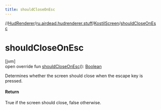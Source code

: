 ```yaml
---
title: shouldCloseOnEsc
---
```

//[HudRenderer](../../../index.html)/[ru.airdead.hudrenderer.stuff](../index.html)/[KostilScreen](index.html)/[shouldCloseOnEsc](should-close-on-esc.html)



# shouldCloseOnEsc



[jvm]\
open override fun [shouldCloseOnEsc](should-close-on-esc.html)(): [Boolean](https://kotlinlang.org/api/latest/jvm/stdlib/kotlin/-boolean/index.html)



Determines whether the screen should close when the escape key is pressed.



#### Return



True if the screen should close, false otherwise.




